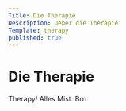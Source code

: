 ```yaml
---
Title: Die Therapie
Description: Ueber die Therapie
Template: therapy
published: true
---
```


# Die Therapie

Therapy! Alles Mist. Brrr
